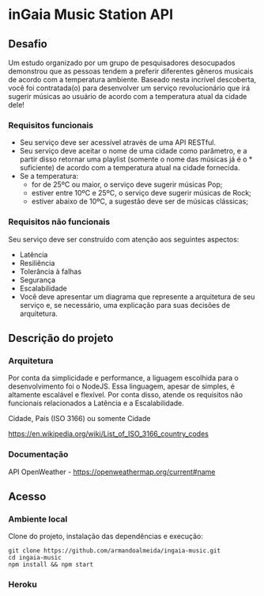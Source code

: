 # inGaia Music Station API

## Desafio

Um estudo organizado por um grupo de pesquisadores desocupados demonstrou que as pessoas tendem a preferir diferentes gêneros musicais de acordo com a temperatura ambiente. Baseado nesta incrível descoberta, você foi contratada(o) para desenvolver um serviço revolucionário que irá sugerir músicas ao usuário de acordo com a temperatura atual da cidade dele!

### Requisitos funcionais

* Seu serviço deve ser acessível através de uma API RESTful.
* Seu serviço deve aceitar o nome de uma cidade como parâmetro, e a partir disso retornar uma playlist (somente o nome das músicas já é o * suficiente) de acordo com a temperatura atual na cidade fornecida.
* Se a temperatura:
    * for de 25ºC ou maior, o serviço deve sugerir músicas Pop;
    * estiver entre 10ºC e 25ºC, o serviço deve sugerir músicas de Rock;
    * estiver abaixo de 10ºC, a sugestão deve ser de músicas clássicas;


### Requisitos não funcionais

Seu serviço deve ser construído com atenção aos seguintes aspectos:
* Latência
* Resiliência
* Tolerância à falhas
* Segurança
* Escalabilidade
* Você deve apresentar um diagrama que represente a arquitetura de seu serviço e, se necessário, uma explicação para suas decisões de arquitetura.

## Descrição do projeto

### Arquitetura

Por conta da simplicidade e performance, a liguagem escolhida para o desenvolvimento foi o NodeJS. Essa linguagem, apesar de simples,
é altamente escalável e flexível. Por conta disso, atende os requisitos não funcionais relacionados a Latência e a Escalabilidade. 

Cidade, País (ISO 3166) ou somente Cidade

https://en.wikipedia.org/wiki/List_of_ISO_3166_country_codes

### Documentação

API OpenWeather - https://openweathermap.org/current#name


## Acesso

### Ambiente local

Clone do projeto, instalação das dependências e execução:

``` 
git clone https://github.com/armandoalmeida/ingaia-music.git
cd ingaia-music
npm install && npm start 
```

### Heroku



